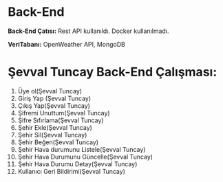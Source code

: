 # Back-End

**Back-End Çatısı:** Rest API kullanıldı.
Docker kullanılmadı.

**VeriTabanı:** OpenWeather API, MongoDB

# Şevval Tuncay Back-End Çalışması:

1. Üye ol(Şevval Tuncay)
2. Giriş Yap (Şevval Tuncay)
3. Çıkış Yap(Şevval Tuncay)
4. Şifremi Unuttum(Şevval Tuncay)
5. Şifre Sıfırlama(Şevval Tuncay)
6. Şehir Ekle(Şevval Tuncay)
7. Şehir Sil(Şevval Tuncay)
8. Şehir Beğen(Şevval Tuncay)
9. Şehir Hava durumunu Listele(Şevval Tuncay)
10. Şehir Hava Durumunu Güncelle(Şevval Tuncay)
11. Şehir Hava Durumu Detay(Şevval Tuncay)
12. Kullanıcı Geri Bildirimi(Şevval Tuncay)

